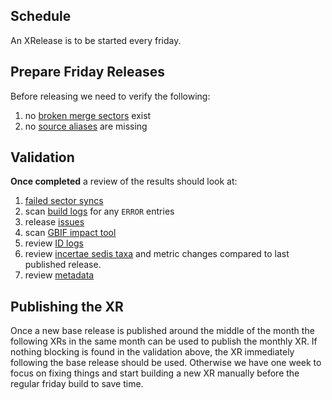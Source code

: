## Schedule
An XRelease is to be started every friday.

## Prepare Friday Releases
Before releasing we need to verify the following:

 1. no [broken merge sectors](https://www.checklistbank.org/catalogue/3/sector?broken=true&mode=merge) exist
 2. no [source aliases](https://www.checklistbank.org/catalogue/3/sources) are missing


## Validation 
**Once completed** a review of the results should look at:

 1. [failed sector syncs](https://www.checklistbank.org/catalogue/3/sector/sync?limit=25&offset=0&state=failed)
 2. scan [build logs](https://www.checklistbank.org/dataset/3LXRC/about) for any `ERROR` entries
 3. release [issues](https://www.checklistbank.org/dataset/3LXRC/issues)
 4. scan [GBIF impact tool](https://www.checklistbank.org/tools/gbif-impact)
 5. review [ID logs](https://download.checklistbank.org/releases/3/)
 6. review [incertae sedis taxa](https://www.checklistbank.org/dataset/3LXRC/taxon/S) and metric changes compared to last published release.
 7. review [metadata](https://www.checklistbank.org/dataset/3LXRC/about)
 
## Publishing the XR
Once a new base release is published around the middle of the month the following XRs in the same month can be used to publish the monthly XR.
If nothing blocking is found in the validation above, the XR immediately following the base release should be used. Otherwise we have one week to focus on fixing things and start building a new XR manually before the regular friday build to save time.
